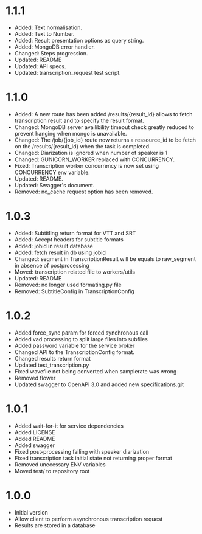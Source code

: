 # 1.1.1
 - Added: Text normalisation.
 - Added: Text to Number. 
 - Added: Result presentation options as query string.
 - Added: MongoDB error handler. 
 - Changed: Steps progression.
 - Updated: README
 - Updated: API specs.
 - Updated: transcription_request test script.

# 1.1.0
 - Added: A new route has been added /results/{result_id} allows to fetch transcription result and to specify the result format.
 - Changed: MongoDB server availibility timeout check greatly reduced to prevent hanging when mongo is unavailable.
 - Changed: The /job/{job_id} route now returns a ressource_id to be fetch on the /results/{result_id} when the task is completed.
 - Changed: Diarization is ignored when number of speaker is 1
 - Changed: GUNICORN_WORKER replaced with CONCURRENCY.
 - Fixed: Transcription worker concurrency is now set using CONCURRENCY env variable.
 - Updated: README.
 - Updated: Swagger's document.
 - Removed: no_cache request option has been removed.

# 1.0.3
 - Added: Subtitling return format for VTT and SRT 
 - Added: Accept headers for subtitle formats
 - Added: jobid in result database
 - Added: fetch result in db using jobid
 - Changed: segment in TranscriptionResult will be equals to raw_segment in absence of postprocessing
 - Moved: transcription related file to workers/utils
 - Updated: README
 - Removed: no longer used formating.py file
 - Removed: SubtitleConfig in TranscriptionConfig

# 1.0.2
 - Added force_sync param for forced synchronous call
 - Added vad processing to split large files into subfiles
 - Added password variable for the service broker
 - Changed API to the TranscriptionConfig format.
 - Changed results return format
 - Updated test_transcription.py
 - Fixed wavefile not being converted when samplerate was wrong
 - Removed flower
 - Updated swagger to OpenAPI 3.0 and added new specifications.git

# 1.0.1
 - Added wait-for-it for service dependencies
 - Added LICENSE
 - Added README
 - Added swagger
 - Fixed post-processing failing with speaker diarization
 - Fixed transcription task initial state not returning proper format
 - Removed unecessary ENV variables
 - Moved test/ to repository root
 
# 1.0.0
 - Initial version
 - Allow client to perform asynchronous transcription request
 - Results are stored in a database